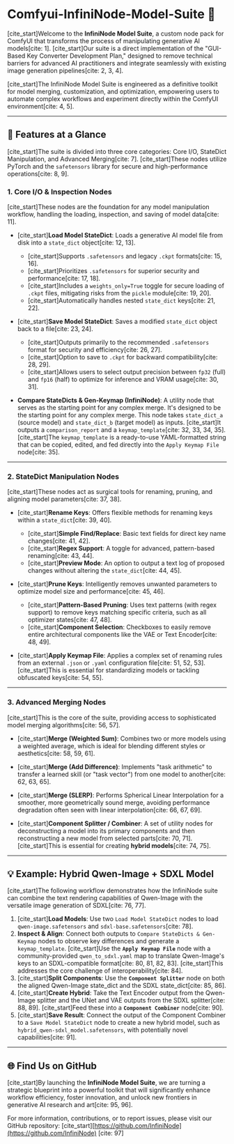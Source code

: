 # Comfyui-InfiniNode-Model-Suite 🚀

[cite_start]Welcome to the **InfiniNode Model Suite**, a custom node pack for ComfyUI that transforms the process of manipulating generative AI models[cite: 1]. [cite_start]Our suite is a direct implementation of the "GUI-Based Key Converter Development Plan," designed to remove technical barriers for advanced AI practitioners and integrate seamlessly with existing image generation pipelines[cite: 2, 3, 4].

[cite_start]The InfiniNode Model Suite is engineered as a definitive toolkit for model merging, customization, and optimization, empowering users to automate complex workflows and experiment directly within the ComfyUI environment[cite: 4, 5].

---

## 🔑 Features at a Glance

[cite_start]The suite is divided into three core categories: Core I/O, StateDict Manipulation, and Advanced Merging[cite: 7]. [cite_start]These nodes utilize PyTorch and the `safetensors` library for secure and high-performance operations[cite: 8, 9].

### 1. Core I/O & Inspection Nodes

[cite_start]These nodes are the foundation for any model manipulation workflow, handling the loading, inspection, and saving of model data[cite: 11].

* [cite_start]**Load Model StateDict**: Loads a generative AI model file from disk into a `state_dict` object[cite: 12, 13].
    * [cite_start]Supports `.safetensors` and legacy `.ckpt` formats[cite: 15, 16].
    * [cite_start]Prioritizes `.safetensors` for superior security and performance[cite: 17, 18].
    * [cite_start]Includes a `weights_only=True` toggle for secure loading of `.ckpt` files, mitigating risks from the `pickle` module[cite: 19, 20].
    * [cite_start]Automatically handles nested `state_dict` keys[cite: 21, 22].

* [cite_start]**Save Model StateDict**: Saves a modified `state_dict` object back to a file[cite: 23, 24].
    * [cite_start]Outputs primarily to the recommended `.safetensors` format for security and efficiency[cite: 26, 27].
    * [cite_start]Option to save to `.ckpt` for backward compatibility[cite: 28, 29].
    * [cite_start]Allows users to select output precision between `fp32` (full) and `fp16` (half) to optimize for inference and VRAM usage[cite: 30, 31].

* **Compare StateDicts & Gen-Keymap (InfiniNode)**: A utility node that serves as the starting point for any complex merge. It's designed to be the starting point for any complex merge. This node takes `state_dict_a` (source model) and `state_dict_b` (target model) as inputs. [cite_start]It outputs a `comparison_report` and a `keymap_template`[cite: 32, 33, 34, 35]. [cite_start]The `keymap_template` is a ready-to-use YAML-formatted string that can be copied, edited, and fed directly into the `Apply Keymap File` node[cite: 35].

---

### 2. StateDict Manipulation Nodes

[cite_start]These nodes act as surgical tools for renaming, pruning, and aligning model parameters[cite: 37, 38].

* [cite_start]**Rename Keys**: Offers flexible methods for renaming keys within a `state_dict`[cite: 39, 40].
    * [cite_start]**Simple Find/Replace**: Basic text fields for direct key name changes[cite: 41, 42].
    * [cite_start]**Regex Support**: A toggle for advanced, pattern-based renaming[cite: 43, 44].
    * [cite_start]**Preview Mode**: An option to output a text log of proposed changes without altering the `state_dict`[cite: 44, 45].

* [cite_start]**Prune Keys**: Intelligently removes unwanted parameters to optimize model size and performance[cite: 45, 46].
    * [cite_start]**Pattern-Based Pruning**: Uses text patterns (with regex support) to remove keys matching specific criteria, such as all optimizer states[cite: 47, 48].
    * [cite_start]**Component Selection**: Checkboxes to easily remove entire architectural components like the VAE or Text Encoder[cite: 48, 49].

* [cite_start]**Apply Keymap File**: Applies a complex set of renaming rules from an external `.json` or `.yaml` configuration file[cite: 51, 52, 53]. [cite_start]This is essential for standardizing models or tackling obfuscated keys[cite: 54, 55].

---

### 3. Advanced Merging Nodes

[cite_start]This is the core of the suite, providing access to sophisticated model merging algorithms[cite: 56, 57].

* [cite_start]**Merge (Weighted Sum)**: Combines two or more models using a weighted average, which is ideal for blending different styles or aesthetics[cite: 58, 59, 61].

* [cite_start]**Merge (Add Difference)**: Implements "task arithmetic" to transfer a learned skill (or "task vector") from one model to another[cite: 62, 63, 65].

* [cite_start]**Merge (SLERP)**: Performs Spherical Linear Interpolation for a smoother, more geometrically sound merge, avoiding performance degradation often seen with linear interpolation[cite: 66, 67, 69].

* [cite_start]**Component Splitter / Combiner**: A set of utility nodes for deconstructing a model into its primary components and then reconstructing a new model from selected parts[cite: 70, 71]. [cite_start]This is essential for creating **hybrid models**[cite: 74, 75].

---

## 💡 Example: Hybrid Qwen-Image + SDXL Model

[cite_start]The following workflow demonstrates how the InfiniNode suite can combine the text rendering capabilities of Qwen-Image with the versatile image generation of SDXL[cite: 76, 77].

1.  [cite_start]**Load Models**: Use two `Load Model StateDict` nodes to load `qwen-image.safetensors` and `sdxl-base.safetensors`[cite: 78].
2.  **Inspect & Align**: Connect both outputs to `Compare StateDicts & Gen-Keymap` nodes to observe key differences and generate a `keymap_template`. [cite_start]Use the **`Apply Keymap File`** node with a community-provided `qwen_to_sdxl.yaml` map to translate Qwen-Image's keys to an SDXL-compatible format[cite: 80, 81, 82, 83]. [cite_start]This addresses the core challenge of interoperability[cite: 84].
3.  [cite_start]**Split Components**: Use the **`Component Splitter`** node on both the aligned Qwen-Image state_dict and the SDXL state_dict[cite: 85, 86].
4.  [cite_start]**Create Hybrid**: Take the Text Encoder output from the Qwen-Image splitter and the UNet and VAE outputs from the SDXL splitter[cite: 88, 89]. [cite_start]Feed these into a **`Component Combiner`** node[cite: 90].
5.  [cite_start]**Save Result**: Connect the output of the Component Combiner to a `Save Model StateDict` node to create a new hybrid model, such as `hybrid_qwen-sdxl_model.safetensors`, with potentially novel capabilities[cite: 91].

---

## 🌐 Find Us on GitHub

[cite_start]By launching the **InfiniNode Model Suite**, we are turning a strategic blueprint into a powerful toolkit that will significantly enhance workflow efficiency, foster innovation, and unlock new frontiers in generative AI research and art[cite: 95, 96].

For more information, contributions, or to report issues, please visit our GitHub repository:
[cite_start][https://github.com/InfiniNode](https://github.com/InfiniNode) [cite: 97]
